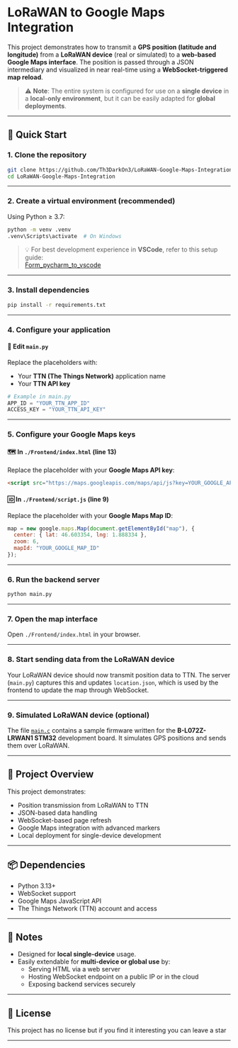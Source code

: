 # LoRaWAN to Google Maps Integration

This project demonstrates how to transmit a **GPS position (latitude and longitude)** from a **LoRaWAN device** (real or simulated) to a **web-based Google Maps interface**. The position is passed through a JSON intermediary and visualized in near real-time using a **WebSocket-triggered map reload**.

> ⚠️ **Note**: The entire system is configured for use on a **single device** in a **local-only environment**, but it can be easily adapted for **global deployments**.

---

## 🚀 Quick Start

### 1. Clone the repository

```bash
git clone https://github.com/Th3DarkOn3/LoRaWAN-Google-Maps-Integration.git
cd LoRaWAN-Google-Maps-Integration
```

---

### 2. Create a virtual environment (recommended)

Using Python ≥ 3.7:

```bash
python -m venv .venv
.venv\Scripts\activate  # On Windows
```

> 💡 For best development experience in **VSCode**, refer to this setup guide:  
> [Form_pycharm_to_vscode](https://github.com/Th3DarkOn3/Form_pycharm_to_vscode)

---

### 3. Install dependencies

```bash
pip install -r requirements.txt
```

---

### 4. Configure your application

#### 🔑 Edit `main.py`

Replace the placeholders with:
- Your **TTN (The Things Network)** application name
- Your **TTN API key**

```python
# Example in main.py
APP_ID = "YOUR_TTN_APP_ID"
ACCESS_KEY = "YOUR_TTN_API_KEY"
```

---

### 5. Configure your Google Maps keys

#### 🗺️ In `./Frontend/index.html` (line 13)

Replace the placeholder with your **Google Maps API key**:

```html
<script src="https://maps.googleapis.com/maps/api/js?key=YOUR_GOOGLE_API_KEY&libraries=marker&callback=initMap" async defer></script>
```

#### 🆔 In `./Frontend/script.js` (line 9)

Replace the placeholder with your **Google Maps Map ID**:

```javascript
map = new google.maps.Map(document.getElementById("map"), {
  center: { lat: 46.603354, lng: 1.888334 },
  zoom: 6,
  mapId: "YOUR_GOOGLE_MAP_ID"
});
```

---

### 6. Run the backend server

```bash
python main.py
```

---

### 7. Open the map interface

Open `./Frontend/index.html` in your browser.

---

### 8. Start sending data from the LoRaWAN device

Your LoRaWAN device should now transmit position data to TTN. The server (`main.py`) captures this and updates `location.json`, which is used by the frontend to update the map through WebSocket.

---

### 9. Simulated LoRaWAN device (optional)

The file [`main.c`](./main.c) contains a sample firmware written for the **B-L072Z-LRWAN1 STM32** development board. It simulates GPS positions and sends them over LoRaWAN.

---

## 🧠 Project Overview

This project demonstrates:
- Position transmission from LoRaWAN to TTN
- JSON-based data handling
- WebSocket-based page refresh
- Google Maps integration with advanced markers
- Local deployment for single-device development

---

## 📦 Dependencies

- Python 3.13+
- WebSocket support
- Google Maps JavaScript API
- The Things Network (TTN) account and access

---

## 📌 Notes

- Designed for **local single-device** usage.
- Easily extendable for **multi-device or global use** by:
  - Serving HTML via a web server
  - Hosting WebSocket endpoint on a public IP or in the cloud
  - Exposing backend services securely

---

## 📜 License

This project has no license but if you find it interesting you can leave a star

---
